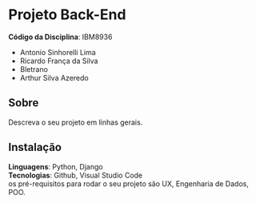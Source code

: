 # Projeto Back-End 

**Código da Disciplina**: IBM8936<br>
- Antonio Sinhorelli Lima
- Ricardo França da Silva
- Bletrano
- Arthur Silva Azeredo

## Sobre 
Descreva o seu projeto em linhas gerais. 

## Instalação 
**Linguagens**: Python, Django<br>
**Tecnologias**: Github, Visual Studio Code<br>
 os pré-requisitos para rodar o seu projeto são UX, Engenharia de Dados, POO.

